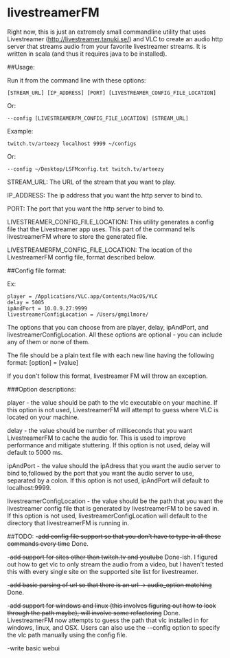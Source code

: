 # livestreamerFM

Right now, this is just an extremely small commandline utility that uses Livestreamer (http://livestreamer.tanuki.se/) 
and VLC to create an audio http server that streams audio from your favorite livestreamer streams. 
It is written in scala (and thus it requires java to be installed).


##Usage:

Run it from the command line with these options: 

    [STREAM_URL] [IP_ADDRESS] [PORT] [LIVESTREAMER_CONFIG_FILE_LOCATION]

Or: 

    --config [LIVESTREAMERFM_CONFIG_FILE_LOCATION] [STREAM_URL]

Example: 

    twitch.tv/arteezy localhost 9999 ~/configs 
Or: 

    --config ~/Desktop/LSFMconfig.txt twitch.tv/arteezy

STREAM_URL: The URL of the stream that you want to play.

IP_ADDRESS: The ip address that you want the http server to bind to. 

PORT: The port that you want the http server to bind to. 

LIVESTREAMER_CONFIG_FILE_LOCATION: This utility generates a config file that the Livestreamer app uses. This part of the 
command tells livestreamerFM where to store the generated file. 

LIVESTREAMERFM_CONFIG_FILE_LOCATION: The location of the LivestreamerFM config file, format described below. 

##Config file format:

Ex:

    player = /Applications/VLC.app/Contents/MacOS/VLC
    delay = 5005
    ipAndPort = 10.0.9.27:9999
    livestreamerConfigLocation = /Users/gmgilmore/

The options that you can choose from are player, delay, ipAndPort, and livestreamerConfigLocation. All these options are 
optional - you can include any of them or none of them. 

The file should be a plain text file with each new line having the following format:
    [option] = [value]
    
If you don't follow this format, livestreamer FM will throw an exception. 

###Option descriptions:

player - the value should be path to the vlc executable on your machine. If this option is not used, LivestreamerFM will 
attempt to guess where VLC is located on your machine. 

delay - the value should be number of milliseconds that you want LivestreamerFM to cache the audio for. This is used to 
improve performance and mitigate stuttering. If this option is not used, delay will default to 5000 ms.

ipAndPort - the value should the ipAdress that you want the audio server to bind to,followed by the port that you want 
the audio server to use, separated by a colon. If this option is not used, ipAndPort will default to localhost:9999. 

livestreamerConfigLocation - the value should be the path that you want the livestreamer config file that is generated 
by livestreamerFM to be saved in. If this option is not used, livestreamerConfigLocation will default to the directory 
that livestreamerFM is running in. 

##TODO:
-~~add config file support so that you don't have to type in all these commands every time~~ Done.

-~~add support for sites other than twitch.tv and youtube~~ Done-ish. I figured out how to get vlc to only stream the 
audio from a video, but I haven't tested this with every single site on the supported site list for livestreamer.

-~~add basic parsing of url so that there is an url -> audio_option matching~~ Done.

-~~add support for windows and linux (this involves figuring out how to look through the path maybe), will involve some 
refactoring~~ Done. LivestreamerFM now attempts to guess the path that vlc installed in for windows, linux, and OSX. 
Users can also use the --config option to specify the vlc path manually using the config file.

-write basic webui

